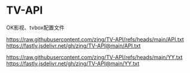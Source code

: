 # TV-API
OK影视、tvbox配置文件

https://raw.githubusercontent.com/zjng/TV-API/refs/heads/main/API.txt
https://fastly.jsdelivr.net/gh/zjng/TV-API@main/API.txt

https://raw.githubusercontent.com/zjng/TV-API/refs/heads/main/YY.txt
https://fastly.jsdelivr.net/gh/zjng/TV-API@main/YY.txt

